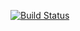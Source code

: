 [![Build Status](https://travis-ci.org/WinstonKamau/FlaskAPIConsumer.svg?branch=development)](https://travis-ci.org/WinstonKamau/FlaskAPIConsumer)